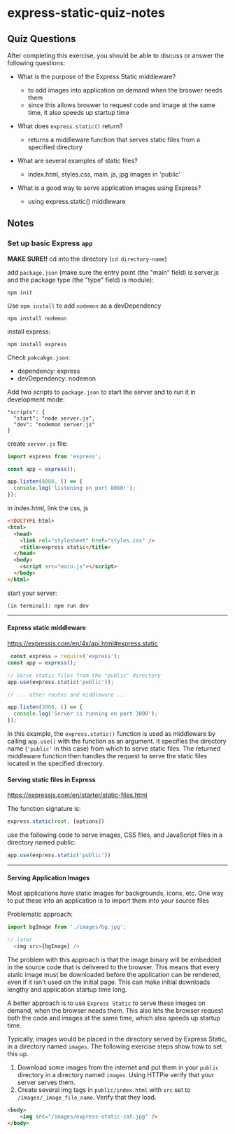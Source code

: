 # express-static-quiz-notes

## Quiz Questions

After completing this exercise, you should be able to discuss or answer the following questions:

- What is the purpose of the Express Static middleware?

  - to add images into application on demand when the broswer needs them
  - since this allows broswer to request code and image at the same time, it also speeds up startup time

- What does `express.static()` return?

  - returns a middleware function that serves static files from a specified directory

- What are several examples of static files?

  - index.html, styles.css, main. js, jpg images in 'public'

- What is a good way to serve application images using Express?
  - using express.static() middleware

## Notes

### Set up basic Express `app`

**MAKE SURE!!** cd into the directory (`cd directory-name`)

add `package.json` (make sure the entry point (the "main" field) is server.js and the package type (the "type" field) is module):

```
npm init
```

Use `npm install` to add `nodemon` as a devDependency

```
npm install nodemon
```

install express:

```
npm install express
```

Check `pakcakge.json`:

- dependency: express
- devDependency: nodemon

Add two scripts to `package.json` to start the server and to run it in development mode:

```
"scripts": {
  "start": "node server.js",
  "dev": "nodemon server.js"
}
```

create `server.js` file:

```JavaScript
import express from 'express';

const app = express();

app.listen(8080, () => {
  console.log('listening on port 8080!');
});
```

in index.html, link the css, js

```HTML
<!DOCTYPE html>
<html>
  <head>
    <link rel="stylesheet" href="styles.css" />
    <title>express static</title>
  </head>
  <body>
    <script src="main.js"></script>
  </body>
</html>
```

start your server:

```
(in terminal): npm run dev
```

---

#### Express static middleware

https://expressjs.com/en/4x/api.html#express.static

```JavaScript
 const express = require('express');
const app = express();

// Serve static files from the "public" directory
app.use(express.static('public'));

// ... other routes and middleware ...

app.listen(3000, () => {
  console.log('Server is running on port 3000');
});
```

In this example, the `express.static()` function is used as middleware by calling `app.use()` with the function as an argument. It specifies the directory name (`'public'` in this case) from which to serve static files. The returned middleware function then handles the request to serve the static files located in the specified directory.

#### Serving static files in Express

https://expressjs.com/en/starter/static-files.html

The function signature is:

```JavaScript
express.static(root, [options])
```

use the following code to serve images, CSS files, and JavaScript files in a directory named public:

```JavaScript
app.use(express.static('public'))
```

---

#### Serving Application Images

Most applications have static images for backgrounds, icons, etc. One way to put these into an application is to import them into your source files

Problematic approach:

```JavaScript
import bgImage from './images/bg.jpg';

// later
  <img src={bgImage} />
```

The problem with this approach is that the image binary will be embedded in the source code that is delivered to the browser. This means that every static image must be downloaded before the application can be rendered, even if it isn't used on the initial page. This can make initial downloads lengthy and application startup time long.

A better approach is to use `Express Static` to serve these images on demand, when the browser needs them. This also lets the browser request both the code and images at the same time, which also speeds up startup time.

Typically, images would be placed in the directory served by Express Static, in a directory named `images`. The following exercise steps show how to set this up.

1. Download some images from the internet and put them in your `public` directory in a directory named `images`. Using HTTPie verify that your server serves them.
2. Create several img tags in `public/index.html` with `src` set to `/images/_image_file_name`. Verify that they load.

```HTML
<body>
    <img src="/images/express-static-cat.jpg" />
</body>
```
